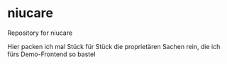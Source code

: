 # niucare
Repository for niucare


Hier packen ich mal Stück für Stück die proprietären Sachen rein, die ich fürs Demo-Frontend so bastel
